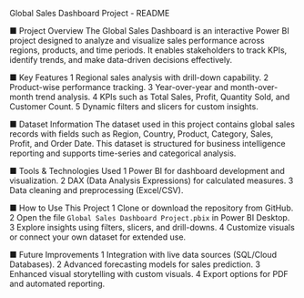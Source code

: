 Global Sales Dashboard Project - README

■ Project Overview
The Global Sales Dashboard is an interactive Power BI project designed to analyze and visualize
sales performance across regions, products, and time periods. It enables stakeholders to track
KPIs, identify trends, and make data-driven decisions effectively.

■ Key Features
1 Regional sales analysis with drill-down capability.
2 Product-wise performance tracking.
3 Year-over-year and month-over-month trend analysis.
4 KPIs such as Total Sales, Profit, Quantity Sold, and Customer Count.
5 Dynamic filters and slicers for custom insights.

■ Dataset Information
The dataset used in this project contains global sales records with fields such as Region, Country,
Product, Category, Sales, Profit, and Order Date. This dataset is structured for business
intelligence reporting and supports time-series and categorical analysis.

■ Tools & Technologies Used
1 Power BI for dashboard development and visualization.
2 DAX (Data Analysis Expressions) for calculated measures.
3 Data cleaning and preprocessing (Excel/CSV).

■ How to Use This Project
1 Clone or download the repository from GitHub.
2 Open the file `Global Sales Dashboard Project.pbix` in Power BI Desktop.
3 Explore insights using filters, slicers, and drill-downs.
4 Customize visuals or connect your own dataset for extended use.

■ Future Improvements
1 Integration with live data sources (SQL/Cloud Databases).
2 Advanced forecasting models for sales prediction.
3 Enhanced visual storytelling with custom visuals.
4 Export options for PDF and automated reporting.

